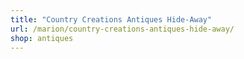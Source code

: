 ```yaml
---
title: "Country Creations Antiques Hide-Away"
url: /marion/country-creations-antiques-hide-away/
shop: antiques
---
```


